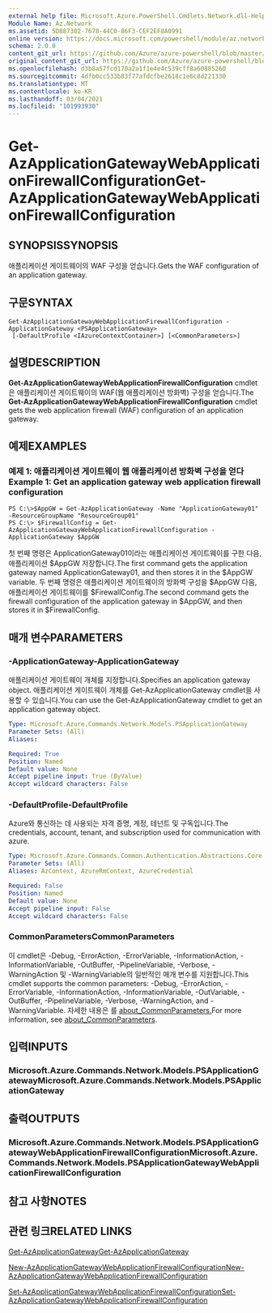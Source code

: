 ```yaml
---
external help file: Microsoft.Azure.PowerShell.Cmdlets.Network.dll-Help.xml
Module Name: Az.Network
ms.assetid: 5D887302-7678-44C0-86F3-CEF2EF8A0991
online version: https://docs.microsoft.com/powershell/module/az.network/get-azapplicationgatewaywebapplicationfirewallconfiguration
schema: 2.0.0
content_git_url: https://github.com/Azure/azure-powershell/blob/master/src/Network/Network/help/Get-AzApplicationGatewayWebApplicationFirewallConfiguration.md
original_content_git_url: https://github.com/Azure/azure-powershell/blob/master/src/Network/Network/help/Get-AzApplicationGatewayWebApplicationFirewallConfiguration.md
ms.openlocfilehash: d3b8a57fcd170a2a1f1e4e4c539cff8a60885260
ms.sourcegitcommit: 4dfb0cc533b83f77afdcfbe2618c1e6c8d221330
ms.translationtype: MT
ms.contentlocale: ko-KR
ms.lasthandoff: 03/04/2021
ms.locfileid: "101993930"
---
```

# <span data-ttu-id="1d7d2-101">Get-AzApplicationGatewayWebApplicationFirewallConfiguration</span><span class="sxs-lookup"><span data-stu-id="1d7d2-101">Get-AzApplicationGatewayWebApplicationFirewallConfiguration</span></span>

## <span data-ttu-id="1d7d2-102">SYNOPSIS</span><span class="sxs-lookup"><span data-stu-id="1d7d2-102">SYNOPSIS</span></span>
<span data-ttu-id="1d7d2-103">애플리케이션 게이트웨이의 WAF 구성을 얻습니다.</span><span class="sxs-lookup"><span data-stu-id="1d7d2-103">Gets the WAF configuration of an application gateway.</span></span>

## <span data-ttu-id="1d7d2-104">구문</span><span class="sxs-lookup"><span data-stu-id="1d7d2-104">SYNTAX</span></span>

```
Get-AzApplicationGatewayWebApplicationFirewallConfiguration -ApplicationGateway <PSApplicationGateway>
 [-DefaultProfile <IAzureContextContainer>] [<CommonParameters>]
```

## <span data-ttu-id="1d7d2-105">설명</span><span class="sxs-lookup"><span data-stu-id="1d7d2-105">DESCRIPTION</span></span>
<span data-ttu-id="1d7d2-106">**Get-AzApplicationGatewayWebApplicationFirewallConfiguration** cmdlet은 애플리케이션 게이트웨이의 WAF(웹 애플리케이션 방화벽) 구성을 얻습니다.</span><span class="sxs-lookup"><span data-stu-id="1d7d2-106">The **Get-AzApplicationGatewayWebApplicationFirewallConfiguration** cmdlet gets the web application firewall (WAF) configuration of an application gateway.</span></span>

## <span data-ttu-id="1d7d2-107">예제</span><span class="sxs-lookup"><span data-stu-id="1d7d2-107">EXAMPLES</span></span>

### <span data-ttu-id="1d7d2-108">예제 1: 애플리케이션 게이트웨이 웹 애플리케이션 방화벽 구성을 얻다</span><span class="sxs-lookup"><span data-stu-id="1d7d2-108">Example 1: Get an application gateway web application firewall configuration</span></span>
```
PS C:\>$AppGW = Get-AzApplicationGateway -Name "ApplicationGateway01" -ResourceGroupName "ResourceGroup01"
PS C:\> $FirewallConfig = Get-AzApplicationGatewayWebApplicationFirewallConfiguration -ApplicationGateway $AppGW
```

<span data-ttu-id="1d7d2-109">첫 번째 명령은 ApplicationGateway01이라는 애플리케이션 게이트웨이를 구한 다음, 애플리케이션 $AppGW 저장합니다.</span><span class="sxs-lookup"><span data-stu-id="1d7d2-109">The first command gets the application gateway named ApplicationGateway01, and then stores it in the $AppGW variable.</span></span>
<span data-ttu-id="1d7d2-110">두 번째 명령은 애플리케이션 게이트웨이의 방화벽 구성을 $AppGW 다음, 애플리케이션 게이트웨이를 $FirewallConfig.</span><span class="sxs-lookup"><span data-stu-id="1d7d2-110">The second command gets the firewall configuration of the application gateway in $AppGW, and then stores it in $FirewallConfig.</span></span>

## <span data-ttu-id="1d7d2-111">매개 변수</span><span class="sxs-lookup"><span data-stu-id="1d7d2-111">PARAMETERS</span></span>

### <span data-ttu-id="1d7d2-112">-ApplicationGateway</span><span class="sxs-lookup"><span data-stu-id="1d7d2-112">-ApplicationGateway</span></span>
<span data-ttu-id="1d7d2-113">애플리케이션 게이트웨이 개체를 지정합니다.</span><span class="sxs-lookup"><span data-stu-id="1d7d2-113">Specifies an application gateway object.</span></span>
<span data-ttu-id="1d7d2-114">애플리케이션 게이트웨이 개체를 Get-AzApplicationGateway cmdlet을 사용할 수 있습니다.</span><span class="sxs-lookup"><span data-stu-id="1d7d2-114">You can use the Get-AzApplicationGateway cmdlet to get an application gateway object.</span></span>

```yaml
Type: Microsoft.Azure.Commands.Network.Models.PSApplicationGateway
Parameter Sets: (All)
Aliases:

Required: True
Position: Named
Default value: None
Accept pipeline input: True (ByValue)
Accept wildcard characters: False
```

### <span data-ttu-id="1d7d2-115">-DefaultProfile</span><span class="sxs-lookup"><span data-stu-id="1d7d2-115">-DefaultProfile</span></span>
<span data-ttu-id="1d7d2-116">Azure와 통신하는 데 사용되는 자격 증명, 계정, 테넌트 및 구독입니다.</span><span class="sxs-lookup"><span data-stu-id="1d7d2-116">The credentials, account, tenant, and subscription used for communication with azure.</span></span>

```yaml
Type: Microsoft.Azure.Commands.Common.Authentication.Abstractions.Core.IAzureContextContainer
Parameter Sets: (All)
Aliases: AzContext, AzureRmContext, AzureCredential

Required: False
Position: Named
Default value: None
Accept pipeline input: False
Accept wildcard characters: False
```

### <span data-ttu-id="1d7d2-117">CommonParameters</span><span class="sxs-lookup"><span data-stu-id="1d7d2-117">CommonParameters</span></span>
<span data-ttu-id="1d7d2-118">이 cmdlet은 -Debug, -ErrorAction, -ErrorVariable, -InformationAction, -InformationVariable, -OutBuffer, -PipelineVariable, -Verbose, -WarningAction 및 -WarningVariable의 일반적인 매개 변수를 지원합니다.</span><span class="sxs-lookup"><span data-stu-id="1d7d2-118">This cmdlet supports the common parameters: -Debug, -ErrorAction, -ErrorVariable, -InformationAction, -InformationVariable, -OutVariable, -OutBuffer, -PipelineVariable, -Verbose, -WarningAction, and -WarningVariable.</span></span> <span data-ttu-id="1d7d2-119">자세한 내용은 를 [about_CommonParameters.](http://go.microsoft.com/fwlink/?LinkID=113216)</span><span class="sxs-lookup"><span data-stu-id="1d7d2-119">For more information, see [about_CommonParameters](http://go.microsoft.com/fwlink/?LinkID=113216).</span></span>

## <span data-ttu-id="1d7d2-120">입력</span><span class="sxs-lookup"><span data-stu-id="1d7d2-120">INPUTS</span></span>

### <span data-ttu-id="1d7d2-121">Microsoft.Azure.Commands.Network.Models.PSApplicationGateway</span><span class="sxs-lookup"><span data-stu-id="1d7d2-121">Microsoft.Azure.Commands.Network.Models.PSApplicationGateway</span></span>

## <span data-ttu-id="1d7d2-122">출력</span><span class="sxs-lookup"><span data-stu-id="1d7d2-122">OUTPUTS</span></span>

### <span data-ttu-id="1d7d2-123">Microsoft.Azure.Commands.Network.Models.PSApplicationGatewayWebApplicationFirewallConfiguration</span><span class="sxs-lookup"><span data-stu-id="1d7d2-123">Microsoft.Azure.Commands.Network.Models.PSApplicationGatewayWebApplicationFirewallConfiguration</span></span>

## <span data-ttu-id="1d7d2-124">참고 사항</span><span class="sxs-lookup"><span data-stu-id="1d7d2-124">NOTES</span></span>

## <span data-ttu-id="1d7d2-125">관련 링크</span><span class="sxs-lookup"><span data-stu-id="1d7d2-125">RELATED LINKS</span></span>

[<span data-ttu-id="1d7d2-126">Get-AzApplicationGateway</span><span class="sxs-lookup"><span data-stu-id="1d7d2-126">Get-AzApplicationGateway</span></span>](./Get-AzApplicationGateway.md)

[<span data-ttu-id="1d7d2-127">New-AzApplicationGatewayWebApplicationFirewallConfiguration</span><span class="sxs-lookup"><span data-stu-id="1d7d2-127">New-AzApplicationGatewayWebApplicationFirewallConfiguration</span></span>](./New-AzApplicationGatewayWebApplicationFirewallConfiguration.md)

[<span data-ttu-id="1d7d2-128">Set-AzApplicationGatewayWebApplicationFirewallConfiguration</span><span class="sxs-lookup"><span data-stu-id="1d7d2-128">Set-AzApplicationGatewayWebApplicationFirewallConfiguration</span></span>](./Set-AzApplicationGatewayWebApplicationFirewallConfiguration.md)


